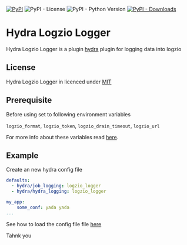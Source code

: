 
[![PyPI](https://img.shields.io/pypi/v/hydra-logzio-logger)](https://pypi.org/project/hydra-logzio-logger/)
![PyPI - License](https://img.shields.io/pypi/l/hydra-logzio-logger)
![PyPI - Python Version](https://img.shields.io/pypi/pyversions/hydra-logzio-logger)
[![PyPI - Downloads](https://img.shields.io/pypi/dm/hydra-logzio-logger.svg)](https://pypistats.org/packages/hydra-logzio-logger)


# Hydra Logzio Logger
Hydra Logzio Logger is a plugin [hydra](https://hydra.cc/)  plugin for logging data into logzio 


## License
Hydra Logzio Logger in licenced under [MIT](https://github.com/shay-te/hydra-logzio-logger/blob/master/LICENSE)

## Prerequisite
Before using set to following environment variables

`logzio_format`, `logzio_token`, `logzio_drain_timeout`, `logzio_url`

For more info about these variables read [here](https://app-eu.logz.io/#/dashboard/data-sources/Python).

## Example 

Create an new hydra config file 

```yaml
defaults:
  - hydra/job_logging: logzio_logger
  - hydra/hydra_logging: logzio_logger

my_app:
    some_conf: yada yada
...
```

See how to load the config file file [here](https://hydra.cc/docs/intro) 

Tahnk you 